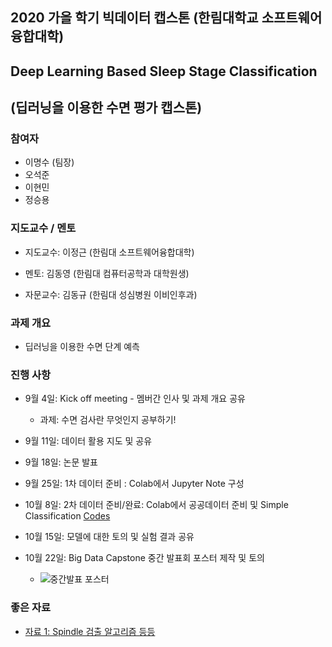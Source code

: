 ## 2020 가을 학기 빅데이터 캡스톤 (한림대학교 소프트웨어융합대학)
## Deep Learning Based Sleep Stage Classification
## (딥러닝을 이용한 수면 평가 캡스톤)

### 참여자
   - 이명수 (팀장)
   - 오석준
   - 이현민
   - 정승용
   
### 지도교수 / 멘토
   - 지도교수: 이정근 (한림대 소프트웨어융합대학)
   - 멘토: 김동영 (한림대 컴퓨터공학과 대학원생)
   
   - 자문교수: 김동규 (한림대 성심병원 이비인후과)
   
### 과제 개요
   - 딥러닝을 이용한 수면 단계 예측
   
### 진행 사항
   - 9월 4일: Kick off meeting - 멤버간 인사 및 과제 개요 공유
      - 과제: 수면 검사란 무엇인지 공부하기!
   
   - 9월 11일: 데이터 활용 지도 및 공유
   
   - 9월 18일: 논문 발표

   - 9월 25일: 1차 데이터 준비 : Colab에서 Jupyter Note 구성
   
   - 10월 8일: 2차 데이터 준비/완료: Colab에서 공공데이터 준비 및 Simple Classification [Codes](https://github.com/jeonggunlee/SleepCapstone/tree/master/Codes)
   
   - 10월 15일: 모델에 대한 토의 및 실험 결과 공유
   
   - 10월 22일: Big Data Capstone 중간 발표회 포스터 제작 및 토의
      - ![중간발표 포스터](./reports/capston_poster.png)
      
### 좋은 자료
   - [자료 1: Spindle 검출 알고리즘 등등](https://raphaelvallat.com/)


